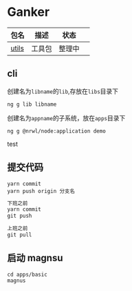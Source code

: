 # Ganker

| 包名                            | 描述   | 状态   |     |
| ------------------------------- | ------ | ------ | --- |
| [utils](./libs/utils/README.md) | 工具包 | 整理中 |     |

## cli

创建名为`libname`的`lib`,存放在`libs`目录下

```shell
ng g lib libname
```

创建名为`appname`的子系统，放在`apps`目录下

```shell
ng g @nrwl/node:application demo
```

test

## 提交代码

```
yarn commit
yarn push origin 分支名
```

```ts
下班之前
yarn commit
git push

上班之前
git pull
```

## 启动 magnsu

```
cd apps/basic
magnus
```
